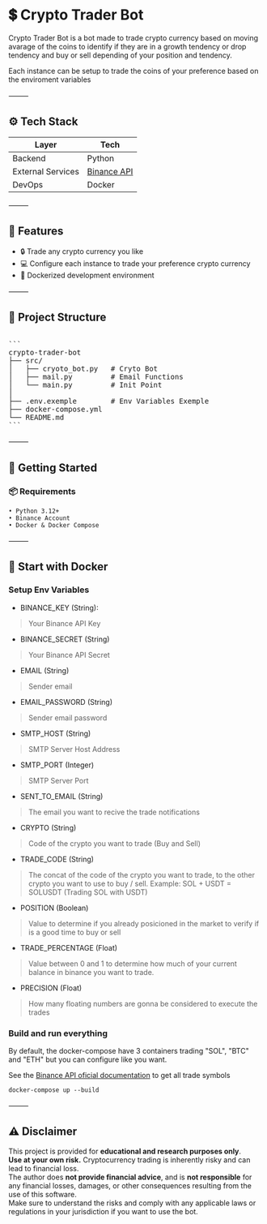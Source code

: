 # 💲 Crypto Trader Bot

Crypto Trader Bot is a bot made to trade crypto currency based on moving avarage of the coins to identify if they are in a growth tendency or drop tendency and buy or sell depending of your position and tendency.

Each instance can be setup to trade the coins of your preference based on the enviroment variables

⸻

## ⚙️ Tech Stack

| Layer      | Tech                              |
|------------|-----------------------------------|
| Backend    | Python |
| External Services  | [Binance API](https://developers.binance.com/docs/binance-spot-api-docs/rest-api/) |
| DevOps  | Docker |

⸻

## 🚀 Features
- 🔒 Trade any crypto currency you like
- 💻 Configure each instance to trade your preference crypto currency
- 🐳 Dockerized development environment

⸻

## 📂 Project Structure

<pre>

```
crypto-trader-bot
├── src/
│   ├── cryoto_bot.py   # Cryto Bot
│   ├── mail.py         # Email Functions
│   └── main.py         # Init Point
│
├── .env.exemple        # Env Variables Exemple
├── docker-compose.yml			
└── README.md
```
</pre>

⸻

## 🚀 Getting Started

### 📦 Requirements
	• Python 3.12+
	• Binance Account
	• Docker & Docker Compose

⸻

## 🐳 Start with Docker

### Setup Env Variables

- BINANCE_KEY (String): 
> Your Binance API Key
- BINANCE_SECRET (String)
> Your Binance API Secret

- EMAIL (String)
> Sender email
- EMAIL_PASSWORD (String)
> Sender email password
- SMTP_HOST (String)
> SMTP Server Host Address
- SMTP_PORT (Integer)
> SMTP Server Port
- SENT_TO_EMAIL (String)
> The email you want to recive the trade notifications

- CRYPTO (String)
> Code of the crypto you want to trade (Buy and Sell)
- TRADE_CODE (String)
> The concat of the code of the crypto you want to trade, to the other crypto you want to use to buy / sell. Example: SOL + USDT = SOLUSDT (Trading SOL with USDT)
- POSITION (Boolean)
> Value to determine if you already posicioned in the market to verify if is a good time to buy or sell
- TRADE_PERCENTAGE (Float)
> Value between 0 and 1 to determine how much of your current balance in binance you want to trade.
- PRECISION (Float)
> How many floating numbers are gonna be considered to execute the trades

### Build and run everything

By default, the docker-compose have 3 containers trading "SOL", "BTC" and "ETH" but you can configure like you want.

See the [Binance API oficial documentation](https://developers.binance.com/docs/binance-spot-api-docs/rest-api/) to get all trade symbols

`docker-compose up --build`

⸻

## ⚠️ Disclaimer

This project is provided for **educational and research purposes only**.  
**Use at your own risk.** Cryptocurrency trading is inherently risky and can lead to financial loss.  
The author does **not provide financial advice**, and is **not responsible** for any financial losses, damages, or other consequences resulting from the use of this software.  
Make sure to understand the risks and comply with any applicable laws or regulations in your jurisdiction if you want to use the bot.
